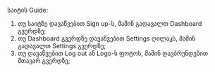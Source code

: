 საიტის Guide:
1) თუ საიტზე დავაწვებით Sign up-ს, მაშინ გადავალთ Dashboard გვერდზე;
2) თუ Dashboard გვერდზე დავაწვებით Settings ღილაკს, მაშინ გადავალთ Settings გვერდზე;
3) თუ დავაწვებით Log out ან Logo-ს ფოტოს, მაშინ დავბრუნდებით მთავარ გვერდზე;
